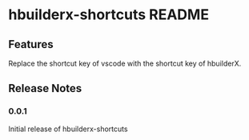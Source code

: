 # hbuilderx-shortcuts README

## Features

Replace the shortcut key of vscode with the shortcut key of hbuilderX.

## Release Notes

### 0.0.1

Initial release of hbuilderx-shortcuts
